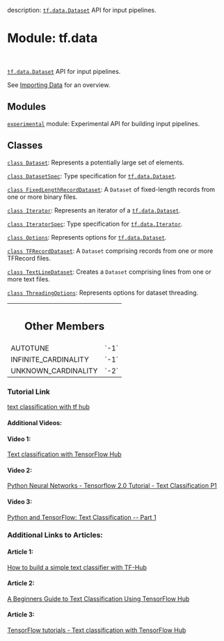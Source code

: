 description: <a href="../tf/data/Dataset.md"><code>tf.data.Dataset</code></a> API for input pipelines.

<div itemscope itemtype="http://developers.google.com/ReferenceObject">
<meta itemprop="name" content="tf.data" />
<meta itemprop="path" content="Stable" />
<meta itemprop="property" content="AUTOTUNE"/>
<meta itemprop="property" content="INFINITE_CARDINALITY"/>
<meta itemprop="property" content="UNKNOWN_CARDINALITY"/>
</div>

# Module: tf.data

<!-- Insert buttons and diff -->

<table class="tfo-notebook-buttons tfo-api nocontent" align="left">

</table>



<a href="../tf/data/Dataset.md"><code>tf.data.Dataset</code></a> API for input pipelines.


See [Importing Data](https://tensorflow.org/guide/data) for an overview.

## Modules

[`experimental`](../tf/data/experimental.md) module: Experimental API for building input pipelines.

## Classes

[`class Dataset`](../tf/data/Dataset.md): Represents a potentially large set of elements.

[`class DatasetSpec`](../tf/data/DatasetSpec.md): Type specification for <a href="../tf/data/Dataset.md"><code>tf.data.Dataset</code></a>.

[`class FixedLengthRecordDataset`](../tf/data/FixedLengthRecordDataset.md): A `Dataset` of fixed-length records from one or more binary files.

[`class Iterator`](../tf/data/Iterator.md): Represents an iterator of a <a href="../tf/data/Dataset.md"><code>tf.data.Dataset</code></a>.

[`class IteratorSpec`](../tf/data/IteratorSpec.md): Type specification for <a href="../tf/data/Iterator.md"><code>tf.data.Iterator</code></a>.

[`class Options`](../tf/data/Options.md): Represents options for <a href="../tf/data/Dataset.md"><code>tf.data.Dataset</code></a>.

[`class TFRecordDataset`](../tf/data/TFRecordDataset.md): A `Dataset` comprising records from one or more TFRecord files.

[`class TextLineDataset`](../tf/data/TextLineDataset.md): Creates a `Dataset` comprising lines from one or more text files.

[`class ThreadingOptions`](../tf/data/ThreadingOptions.md): Represents options for dataset threading.



<!-- Tabular view -->
 <table class="responsive fixed orange">
<colgroup><col width="214px"><col></colgroup>
<tr><th colspan="2"><h2 class="add-link">Other Members</h2></th></tr>

<tr>
<td>
AUTOTUNE<a id="AUTOTUNE"></a>
</td>
<td>
`-1`
</td>
</tr><tr>
<td>
INFINITE_CARDINALITY<a id="INFINITE_CARDINALITY"></a>
</td>
<td>
`-1`
</td>
</tr><tr>
<td>
UNKNOWN_CARDINALITY<a id="UNKNOWN_CARDINALITY"></a>
</td>
<td>
`-2`
</td>
</tr>
</table>


<div>
<h3>Tutorial Link</h3>
<div class="content">
  <p><a href="https://www.tensorflow.org/tutorials/keras/text_classification_with_hub">text classification with tf hub</a></p>
</div>

<h4>Additional Videos:</>
<h4>Video 1:</h4>
<div class="content">
  <p><a href="https://www.youtube.com/watch?v=qBHyvtRUmNY">Text classification with TensorFlow Hub</a></p>
<h4>Video 2:</h4>
<div class="content">
  <p><a href="https://www.youtube.com/watch?v=k-_pWoy2fb4">Python Neural Networks - Tensorflow 2.0 Tutorial - Text Classification P1</a></p>
</div>
<h4>Video 3:</h4>
<div class="content">
  <p><a href="https://www.youtube.com/watch?v=-vAgZpyfv40">Python and TensorFlow: Text Classification -- Part 1</a></p>
</div>


<h3>Additional Links to Articles:</h3>
<h4>Article 1:</h4>
<div class="content">
  <p><a href="https://docs.w3cub.com/tensorflow~guide/tutorials/text_classification_with_tf_hub">How to build a simple text classifier with TF-Hub</a></p>
</div>
<h4>Article 2:</h4>
<div class="content">
  <p><a href="https://medium.com/swlh/a-beginners-guide-to-text-classification-using-tensorflow-hub-59ba2e6d439c">A Beginners Guide to Text Classification Using TensorFlow Hub</a></p>
</div>
<h4>Article 3:</h4>
<div class="content">
  <p><a href="https://upscfever.com/upsc-fever/en/programming/tensorflow/5.html">TensorFlow tutorials - Text classification with TensorFlow Hub</a></p>
</div>




</div>